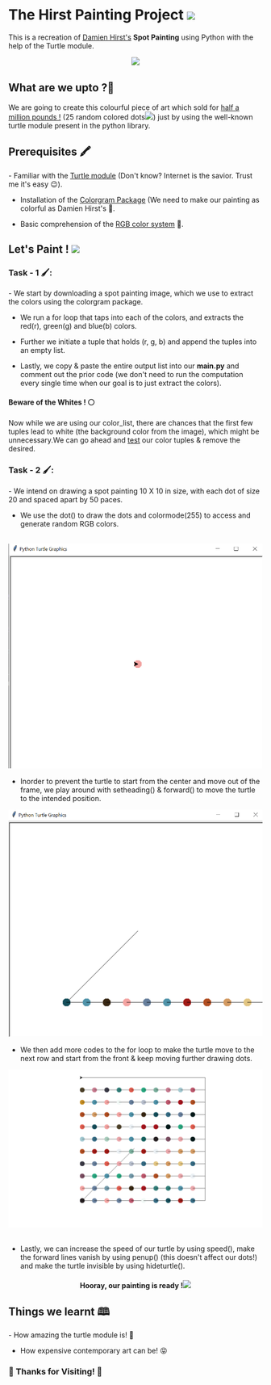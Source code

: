 <h1>The Hirst Painting Project <img src="https://media4.giphy.com/media/ck5A02sAgNOT066qiK/giphy.gif?cid=ecf05e47puddn7yqrc8nn3xogmb1cko8gjskkcrmatrwzoye&rid=giphy.gif&ct=s" width = "50"></h1>
<p>This is a recreation of <a href="https://en.wikipedia.org/wiki/Damien_Hirst">Damien Hirst's</a> <b>Spot Painting</b> using Python with the help of the Turtle module.</p>
<div align="center">
<img src="https://assets.phillips.com/image/upload/t_Website_LotDetailMainImage/v1/auctions/UK010113/20_001.jpg">
</div>

<h2>What are we upto ?🤔</h2>
<p>We are going to create this colourful piece of art which sold for <a href="https://www.phillips.com/detail/damien-hirst/UK010113/20">half a million pounds !</a>  (25 random colored dots<img src="https://media4.giphy.com/media/ZcW1wMaPZVK4pnRo0G/giphy.gif?cid=ecf05e47fcsy1srh0l2a1xpnkkh1waemcd20j4c1o385bq9z&rid=giphy.gif&ct=s" width = "50">) just by using the well-known turtle module present in the python library.</p>

<h2>Prerequisites 🖍️</h2>
- Familiar with the <a href="https://docs.python.org/3/library/turtle.html#turtle.dot"> Turtle module</a> (Don't know? Internet is the savior. Trust me it's easy 😉).<br>

- Installation of the <a href="https://pypi.org/project/colorgram.py/">Colorgram Package</a>  (We need to make our painting as colorful as Damien Hirst's 🌈.<br>

- Basic comprehension of the <a href="https://en.wikipedia.org/wiki/RGB_color_model">RGB color system</a> 🧮.

<h2>Let's Paint ! <img src="https://media3.giphy.com/media/DcJxYde3RQM82PycHJ/giphy.gif?cid=ecf05e47gcgpr29b1rbuk6d7i4ce13m89zhmos352sr16e8b&rid=giphy.gif&ct=s" width = "55"></h2>
<h3>Task - 1 🖌️:</h3>
- We start by downloading a spot painting image, which we use to extract the colors using the colorgram package.<br>

- We run a for loop that taps into each of the colors, and extracts the red(r), green(g) and blue(b) colors.<br>

- Further we initiate a tuple that holds (r, g, b) and append the tuples into an empty list.<br>

- Lastly, we copy & paste the entire output list into our <b>main.py</b> and comment out the prior code (we don't need to run the computation every single time when our goal is to just extract the colors).

<h4>Beware of the Whites ! ⚪</h4>
<p>Now while we are using our color_list, there are chances that the first few tuples lead to white (the background color from the image), which might be unnecessary.We can go ahead and <a href="https://www.w3schools.com/colors/colors_rgb.asp">test</a> our color tuples & remove the desired.</p>

<h3>Task - 2 🖌️:</h3>
-  We intend on drawing a spot painting 10 X 10 in size, with each dot of size 20 and spaced apart by 50 paces.<br>

-  We use the dot() to draw the dots and colormode(255) to access and generate random RGB colors.<br>
<br>
<div align="center">
<img src="https://github.com/Sikta2002/Hirst-Painting-Project/blob/main/Image_0.png">
</div>

- Inorder to prevent the turtle to start from the center and move out of the frame, we play around with setheading() & forward() to move the turtle to the intended position.<br>
<div align="center">
<img src="https://github.com/Sikta2002/Hirst-Painting-Project/blob/main/Image_2.png">
</div>

- We then add more codes to the for loop to make the turtle move to the next row and start from the front & keep moving further drawing dots.<br>
<div align="center">
<img src="https://github.com/Sikta2002/Hirst-Painting-Project/blob/main/Image_3.png">
</div>
<br>

- Lastly, we can increase the speed of our turtle by using speed(), make the forward lines vanish by using penup() (this doesn't affect our dots!) and make the turtle invisible by using hideturtle().<br>

<h4 align="center">Hooray, our painting is ready !<img src="https://media2.giphy.com/media/TFNbcscr9JUUigDzrZ/giphy.gif?cid=ecf05e4706b8ssybfzwnhu3hwlqnljx0thbi23qezkue1y2i&rid=giphy.gif&ct=s" width = "50"></h4>

<h2>Things we learnt 🕮️</h2>
- How amazing the turtle module is! 🐢<br>

- How expensive contemporary art can be! 😝

<h3>🦄 Thanks for Visiting! 🦄</h3>


